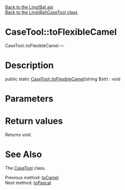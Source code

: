 [Back to the Ling/Bat api](https://github.com/lingtalfi/Bat/blob/master/doc/api/Ling/Bat.md)<br>
[Back to the Ling\Bat\CaseTool class](https://github.com/lingtalfi/Bat/blob/master/doc/api/Ling/Bat/CaseTool.md)


CaseTool::toFlexibleCamel
================



CaseTool::toFlexibleCamel — 




Description
================


public static [CaseTool::toFlexibleCamel](https://github.com/lingtalfi/Bat/blob/master/doc/api/Ling/Bat/CaseTool/toFlexibleCamel.md)(string $str) : void









Parameters
================



Return values
================

Returns void.








See Also
================

The [CaseTool](https://github.com/lingtalfi/Bat/blob/master/doc/api/Ling/Bat/CaseTool.md) class.

Previous method: [toCamel](https://github.com/lingtalfi/Bat/blob/master/doc/api/Ling/Bat/CaseTool/toCamel.md)<br>Next method: [toPascal](https://github.com/lingtalfi/Bat/blob/master/doc/api/Ling/Bat/CaseTool/toPascal.md)<br>

